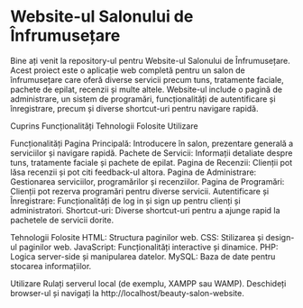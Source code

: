 # Website-ul Salonului de Înfrumusețare

Bine ați venit la repository-ul pentru Website-ul Salonului de Înfrumusețare. Acest proiect este o aplicație web completă pentru un salon de înfrumusețare care oferă diverse servicii precum tuns, tratamente faciale, pachete de epilat, recenzii și multe altele. Website-ul include o pagină de administrare, un sistem de programări, funcționalități de autentificare și înregistrare, precum și diverse shortcut-uri pentru navigare rapidă.

Cuprins Funcționalități Tehnologii Folosite Utilizare

Funcționalități Pagina Principală: Introducere în salon, prezentare generală a serviciilor și navigare rapidă. Pachete de Servicii: Informații detaliate despre tuns, tratamente faciale și pachete de epilat. Pagina de Recenzii: Clienții pot lăsa recenzii și pot citi feedback-ul altora. Pagina de Administrare: Gestionarea serviciilor, programărilor și recenziilor. Pagina de Programări: Clienții pot rezerva programări pentru diverse servicii. Autentificare și Înregistrare: Funcționalități de log in și sign up pentru clienți și administratori. Shortcut-uri: Diverse shortcut-uri pentru a ajunge rapid la pachetele de servicii dorite.

Tehnologii Folosite HTML: Structura paginilor web. CSS: Stilizarea și design-ul paginilor web. JavaScript: Funcționalități interactive și dinamice. PHP: Logica server-side și manipularea datelor. MySQL: Baza de date pentru stocarea informațiilor.

Utilizare Rulați serverul local (de exemplu, XAMPP sau WAMP). Deschideți browser-ul și navigați la http://localhost/beauty-salon-website.
